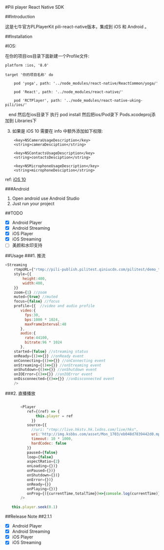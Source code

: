 #Pili player React Native SDK

##Introduction

这是七牛官方PLPlayerKit pili-react-native版本，集成到 iOS 和 Android 。


##Installation

#IOS:

在你的项目ios目录下面新建一个Profile文件:

    platform :ios, '8.0'

    target '你的项目名称' do

        pod 'yoga', path: '../node_modules/react-native/ReactCommon/yoga/'
    
        pod 'React', path: '../node_modules/react-native/'
    
        pod 'RCTPlayer', path: '../node_modules/react-native-uking-pili/ios/'
    
    end
然后在ios目录下 执行 pod install
然后把ios/Pod录下 Pods.xcodeproj添加到 Libraries下

3. 如果是 iOS 10 需要在 info 中额外添加如下权限:
```
    <key>NSCameraUsageDescription</key>    
    <string>cameraDesciption</string>

    <key>NSContactsUsageDescription</key>    
    <string>contactsDesciption</string>

    <key>NSMicrophoneUsageDescription</key>    
    <string>microphoneDesciption</string>
```    
ref: [iOS 10](http://www.jianshu.com/p/c212cde86877)


###Android
1. Open android use Android Studio
2. Just run your project

##TODO
- [x] Android Player
- [x] Android Streaming
- [x] iOS Player
- [x] iOS Streaming
- [ ] 美颜和水印支持

##Usage
###1. 推流
```javascript
<Streaming
    rtmpURL={"rtmp://pili-publish.pilitest.qiniucdn.com/pilitest/demo_test?key=6eeee8a82246636e"}
    style={{
        height:400,
        width:400,
    }}
    zoom={1} //zoom 
    muted={true} //muted
    focus={false} //focus
    profile={{  //video and audio profile
       video:{
         fps:30,
         bps:1000 * 1024,
         maxFrameInterval:48
       },
       audio:{
         rate:44100,
         bitrate:96 * 1024
       },
    started={false} //streaming status
    onReady={()=>{}} //onReady event
    onConnecting={()=>{}} //onConnecting event
    onStreaming={()=>{}} //onStreaming event
    onShutdown={()=>{}} //onShutdown event
    onIOError={()=>{}} //onIOError event
    onDisconnected={()=>{}} //onDisconnected event
    />
```
###2. 直播播放
```javascript

       <Player
          ref={(ref) => {
              this.player = ref
            }} 
          source={{
            //uri: "rtmp://live.hkstv.hk.lxdns.com/live/hks",
            uri:'http://img.ksbbs.com/asset/Mon_1703/eb048d7839442d0.mp4',
            timeout: 10 * 1000,
            hardCodec: false
          }}
          paused={false}
          loop={false}
          aspectRatio={2}
          onLoading={})}
          onPaused={})}
          onShutdown={})}
          onError={})}
          onReady={}}
          onPlaying={})}
          onProg={({currentTime,totalTime})=>{console.log(currentTime)}}
       />
   
   this.player.seek(0.1)
```
##Release Note
##2.1.1
- [x] Android Player
- [x] Android Streaming
- [x] iOS Player
- [x] iOS Streaming 
